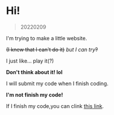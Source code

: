 # Hi!

> 20220209

I'm trying to make a little website.

~~(I knew that I can't do it)~~
*but I can try*~~?~~

I just like... play it(?)

**Don't think about it! lol**

I will submit my code when I finish coding.

**I'm not finish my code!**

If I finish my code,you can clink [this link](http://kinki-chou.github.io/script/index/index.html).
